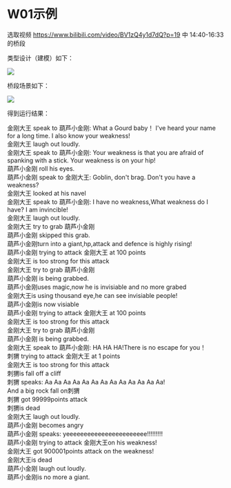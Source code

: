 # W01示例选取视频 https://www.bilibili.com/video/BV1zQ4y1d7dQ?p=19 中 14:40-16:33 的桥段类型设计（建模）如下：![](http://www.plantuml.com/plantuml/png/NLAzRl904EplALn-Ny4hH41I90LL8gLUxC6SEEzPksSG8ddtdEx7O5nvHhCpiwjRQo09q-2CQHsfDbjOxYju5L2O1CtDc2P-baDp7ETV2e7Qqmmx7C2AX3-3H9-6QK0UrH5q-lB__YVah0Pm1JJrn_AVBGiGjB1dB3YhRw0kWj-viLSj_VJeBzynXw5QzBtGVlDeeC07dwrQsZiadsppFWt4joJPU-z0d6RHBIbB70RVvJpnpk6Ad5N2ict6nBrS7xlkF6k0t1vlT2c5xweDsu5S5YcrOW-sNLI5-6NJka-gbJhkV8UwSJHpTnmcuVa2LKFZI09kApvO9ZVVBIRFJs6r-dcfhyIaesMg2emfIpxJUQjdTkjLCrV6eYd4PohP6xC6TzFW_W00)桥段场景如下：![](http://www.plantuml.com/plantuml/png/hLHTQpD55BxVNt52BtBp9Z6yHN71js-Aq1P4g1H5f1TdTsTtXypEX9tPXlKgHR6XIcjHiOWN8cA5AbPGMjAM_fbicbxv5vpzC5koBJJGa43Ede_dESyvU-g-KZrfjbhzVhzfKKRJNzCMGMk7EaIqLZziVxgv7BUTjvpDbTuxxRS1Z7fxsLn-ez5-qtpvqZ1UIuMXYW9c66Wh4SBqw7Iw_sjoTdYtTvGCVm2Ku9DG5DxyOVBBoUt1bwbhLKW9InP3krj49CFHxLU_fpxaD406i1GJnaJVCBBWnYTBgsduzgkiBfYoHx0h3IuKWP1wlZ90VpxoKG72ceX21ooqud-lTY7pRDHtY4v5_JpMNk0O470rCW8Jt0D50z8iGW6P5D3bef_7zZKK9rBM3C8TI26hh3BRXFSmydnTCN9Ol1ZrZ-yZ0PMWT2yfFc180DqGgGF21Tb3tgMQSPyg7n2aedQt2G_N43plmAUz--Gp7et_-S07WZ4WCP6b9s_dFbD6t8pech0OvRNqxxk2rnLO8NelKjFHPixOHoqspfYiF44t8Rg0IXELm7KsCnPJRoF7v686-cAs4AKYZYW2Lmme9Xq0vJkKszHYv9dcknN6e0Hu8LhpWiBjxZ_9-KdouzdTxaroDHYFlfY55CD83eydmw-r8pd_RJmQwGMk546bD5uv5dFoxMMoTpdv_gV9TyCiON5YqvzF9_lVZAyFgvJMgKFIJR8YwTToN-DLaJQ-FD1fa_t1-EAFky5dqy__calUqEfAYfcw6QsILT7mbYyYYTn9Dx0sbrtcFb63wStnvFZFPrDYiILSx-JVMcPjwL02wJuB8DB6NdvlzFkH4YithJXu6KP4jWjbo_uAXCgGAuc5RRh860ZN1GIRKTTzBDA43bZKWr3ONSYJEFWqQ3vUsY7eLCv7XtjXN96napMGbYpFPpcjwTxVoT7r-6AWMtfeJgdv45pb5PnplYyW4Ecz18yYLuRnMWiT1Um_)得到运行结果：金刚大王 speak to 葫芦小金刚: What a Gourd baby！ I've heard your name for a long time. I also know your weakness!  金刚大王 laugh out loudly.  金刚大王 speak to 葫芦小金刚: Your weakness is that you are afraid of spanking with a stick. Your weakness is on your hip!  葫芦小金刚 roll his eyes.  葫芦小金刚 speak to 金刚大王: Goblin, don't brag. Don't you have a weakness?   金刚大王 looked at his navel  金刚大王 speak to 葫芦小金刚: I have no weakness,What weakness do I have? I am invincible!  金刚大王 laugh out loudly.  金刚大王 try to grab 葫芦小金刚  葫芦小金刚 skipped this grab.  葫芦小金刚turn into a giant,hp,attack and defence is highly rising!  葫芦小金刚 trying to attack 金刚大王 at 100 points  金刚大王 is too strong for this attack  金刚大王 try to grab 葫芦小金刚  葫芦小金刚 is being grabbed.  葫芦小金刚uses magic,now he is invisiable and no more grabed  金刚大王is using thousand eye,he can see invisiable people!  葫芦小金刚is now visiable  葫芦小金刚 trying to attack 金刚大王 at 100 points  金刚大王 is too strong for this attack  金刚大王 try to grab 葫芦小金刚  葫芦小金刚 is being grabbed.  金刚大王 speak to 葫芦小金刚: HA HA HA!There is no escape for you！  刺猬 trying to attack 金刚大王 at 1 points  金刚大王 is too strong for this attack  刺猬is fall off a cliff  刺猬 speaks: Aa Aa Aa Aa Aa Aa Aa Aa Aa Aa Aa Aa Aa!  And a big rock fall on刺猬  刺猬 got 99999points attack  刺猬is dead  金刚大王 laugh out loudly.  葫芦小金刚 becomes angry  葫芦小金刚 speaks: yeeeeeeeeeeeeeeeeeeeeeee!!!!!!!!!  葫芦小金刚 trying to attack 金刚大王on his weakness!  金刚大王 got 900001points attack on the weakness!  金刚大王is dead  葫芦小金刚 laugh out loudly.  葫芦小金刚is no more a giant.  